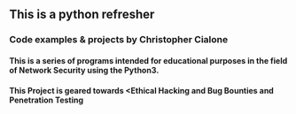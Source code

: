 ## This is a python refresher 

### Code examples & projects by Christopher Cialone

#### This is a series of programs intended for educational purposes in the field of Network Security using the Python3. 
#### This Project is geared towards <Ethical Hacking and Bug Bounties and Penetration Testing
